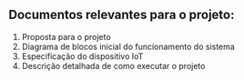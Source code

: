 ## Documentos relevantes para o projeto:
  1)  Proposta para o projeto
  2)  Diagrama de blocos inicial do funcionamento do sistema
  3)  Especificação do dispositivo IoT
  4)  Descrição detalhada de como executar o projeto
